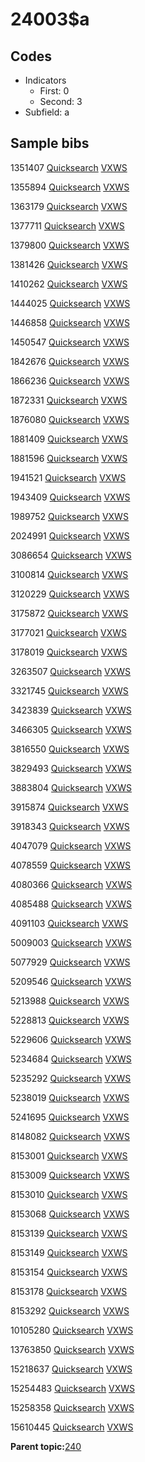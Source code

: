 # 24003$a

## Codes

-   Indicators
    -   First: 0
    -   Second: 3
-   Subfield: a

## Sample bibs

1351407 [Quicksearch](https://search.library.yale.edu/catalog/1351407) [VXWS](http://prodorbis.library.yale.edu:7014/vxws/GetHoldingsService?bibId=1351407)

1355894 [Quicksearch](https://search.library.yale.edu/catalog/1355894) [VXWS](http://prodorbis.library.yale.edu:7014/vxws/GetHoldingsService?bibId=1355894)

1363179 [Quicksearch](https://search.library.yale.edu/catalog/1363179) [VXWS](http://prodorbis.library.yale.edu:7014/vxws/GetHoldingsService?bibId=1363179)

1377711 [Quicksearch](https://search.library.yale.edu/catalog/1377711) [VXWS](http://prodorbis.library.yale.edu:7014/vxws/GetHoldingsService?bibId=1377711)

1379800 [Quicksearch](https://search.library.yale.edu/catalog/1379800) [VXWS](http://prodorbis.library.yale.edu:7014/vxws/GetHoldingsService?bibId=1379800)

1381426 [Quicksearch](https://search.library.yale.edu/catalog/1381426) [VXWS](http://prodorbis.library.yale.edu:7014/vxws/GetHoldingsService?bibId=1381426)

1410262 [Quicksearch](https://search.library.yale.edu/catalog/1410262) [VXWS](http://prodorbis.library.yale.edu:7014/vxws/GetHoldingsService?bibId=1410262)

1444025 [Quicksearch](https://search.library.yale.edu/catalog/1444025) [VXWS](http://prodorbis.library.yale.edu:7014/vxws/GetHoldingsService?bibId=1444025)

1446858 [Quicksearch](https://search.library.yale.edu/catalog/1446858) [VXWS](http://prodorbis.library.yale.edu:7014/vxws/GetHoldingsService?bibId=1446858)

1450547 [Quicksearch](https://search.library.yale.edu/catalog/1450547) [VXWS](http://prodorbis.library.yale.edu:7014/vxws/GetHoldingsService?bibId=1450547)

1842676 [Quicksearch](https://search.library.yale.edu/catalog/1842676) [VXWS](http://prodorbis.library.yale.edu:7014/vxws/GetHoldingsService?bibId=1842676)

1866236 [Quicksearch](https://search.library.yale.edu/catalog/1866236) [VXWS](http://prodorbis.library.yale.edu:7014/vxws/GetHoldingsService?bibId=1866236)

1872331 [Quicksearch](https://search.library.yale.edu/catalog/1872331) [VXWS](http://prodorbis.library.yale.edu:7014/vxws/GetHoldingsService?bibId=1872331)

1876080 [Quicksearch](https://search.library.yale.edu/catalog/1876080) [VXWS](http://prodorbis.library.yale.edu:7014/vxws/GetHoldingsService?bibId=1876080)

1881409 [Quicksearch](https://search.library.yale.edu/catalog/1881409) [VXWS](http://prodorbis.library.yale.edu:7014/vxws/GetHoldingsService?bibId=1881409)

1881596 [Quicksearch](https://search.library.yale.edu/catalog/1881596) [VXWS](http://prodorbis.library.yale.edu:7014/vxws/GetHoldingsService?bibId=1881596)

1941521 [Quicksearch](https://search.library.yale.edu/catalog/1941521) [VXWS](http://prodorbis.library.yale.edu:7014/vxws/GetHoldingsService?bibId=1941521)

1943409 [Quicksearch](https://search.library.yale.edu/catalog/1943409) [VXWS](http://prodorbis.library.yale.edu:7014/vxws/GetHoldingsService?bibId=1943409)

1989752 [Quicksearch](https://search.library.yale.edu/catalog/1989752) [VXWS](http://prodorbis.library.yale.edu:7014/vxws/GetHoldingsService?bibId=1989752)

2024991 [Quicksearch](https://search.library.yale.edu/catalog/2024991) [VXWS](http://prodorbis.library.yale.edu:7014/vxws/GetHoldingsService?bibId=2024991)

3086654 [Quicksearch](https://search.library.yale.edu/catalog/3086654) [VXWS](http://prodorbis.library.yale.edu:7014/vxws/GetHoldingsService?bibId=3086654)

3100814 [Quicksearch](https://search.library.yale.edu/catalog/3100814) [VXWS](http://prodorbis.library.yale.edu:7014/vxws/GetHoldingsService?bibId=3100814)

3120229 [Quicksearch](https://search.library.yale.edu/catalog/3120229) [VXWS](http://prodorbis.library.yale.edu:7014/vxws/GetHoldingsService?bibId=3120229)

3175872 [Quicksearch](https://search.library.yale.edu/catalog/3175872) [VXWS](http://prodorbis.library.yale.edu:7014/vxws/GetHoldingsService?bibId=3175872)

3177021 [Quicksearch](https://search.library.yale.edu/catalog/3177021) [VXWS](http://prodorbis.library.yale.edu:7014/vxws/GetHoldingsService?bibId=3177021)

3178019 [Quicksearch](https://search.library.yale.edu/catalog/3178019) [VXWS](http://prodorbis.library.yale.edu:7014/vxws/GetHoldingsService?bibId=3178019)

3263507 [Quicksearch](https://search.library.yale.edu/catalog/3263507) [VXWS](http://prodorbis.library.yale.edu:7014/vxws/GetHoldingsService?bibId=3263507)

3321745 [Quicksearch](https://search.library.yale.edu/catalog/3321745) [VXWS](http://prodorbis.library.yale.edu:7014/vxws/GetHoldingsService?bibId=3321745)

3423839 [Quicksearch](https://search.library.yale.edu/catalog/3423839) [VXWS](http://prodorbis.library.yale.edu:7014/vxws/GetHoldingsService?bibId=3423839)

3466305 [Quicksearch](https://search.library.yale.edu/catalog/3466305) [VXWS](http://prodorbis.library.yale.edu:7014/vxws/GetHoldingsService?bibId=3466305)

3816550 [Quicksearch](https://search.library.yale.edu/catalog/3816550) [VXWS](http://prodorbis.library.yale.edu:7014/vxws/GetHoldingsService?bibId=3816550)

3829493 [Quicksearch](https://search.library.yale.edu/catalog/3829493) [VXWS](http://prodorbis.library.yale.edu:7014/vxws/GetHoldingsService?bibId=3829493)

3883804 [Quicksearch](https://search.library.yale.edu/catalog/3883804) [VXWS](http://prodorbis.library.yale.edu:7014/vxws/GetHoldingsService?bibId=3883804)

3915874 [Quicksearch](https://search.library.yale.edu/catalog/3915874) [VXWS](http://prodorbis.library.yale.edu:7014/vxws/GetHoldingsService?bibId=3915874)

3918343 [Quicksearch](https://search.library.yale.edu/catalog/3918343) [VXWS](http://prodorbis.library.yale.edu:7014/vxws/GetHoldingsService?bibId=3918343)

4047079 [Quicksearch](https://search.library.yale.edu/catalog/4047079) [VXWS](http://prodorbis.library.yale.edu:7014/vxws/GetHoldingsService?bibId=4047079)

4078559 [Quicksearch](https://search.library.yale.edu/catalog/4078559) [VXWS](http://prodorbis.library.yale.edu:7014/vxws/GetHoldingsService?bibId=4078559)

4080366 [Quicksearch](https://search.library.yale.edu/catalog/4080366) [VXWS](http://prodorbis.library.yale.edu:7014/vxws/GetHoldingsService?bibId=4080366)

4085488 [Quicksearch](https://search.library.yale.edu/catalog/4085488) [VXWS](http://prodorbis.library.yale.edu:7014/vxws/GetHoldingsService?bibId=4085488)

4091103 [Quicksearch](https://search.library.yale.edu/catalog/4091103) [VXWS](http://prodorbis.library.yale.edu:7014/vxws/GetHoldingsService?bibId=4091103)

5009003 [Quicksearch](https://search.library.yale.edu/catalog/5009003) [VXWS](http://prodorbis.library.yale.edu:7014/vxws/GetHoldingsService?bibId=5009003)

5077929 [Quicksearch](https://search.library.yale.edu/catalog/5077929) [VXWS](http://prodorbis.library.yale.edu:7014/vxws/GetHoldingsService?bibId=5077929)

5209546 [Quicksearch](https://search.library.yale.edu/catalog/5209546) [VXWS](http://prodorbis.library.yale.edu:7014/vxws/GetHoldingsService?bibId=5209546)

5213988 [Quicksearch](https://search.library.yale.edu/catalog/5213988) [VXWS](http://prodorbis.library.yale.edu:7014/vxws/GetHoldingsService?bibId=5213988)

5228813 [Quicksearch](https://search.library.yale.edu/catalog/5228813) [VXWS](http://prodorbis.library.yale.edu:7014/vxws/GetHoldingsService?bibId=5228813)

5229606 [Quicksearch](https://search.library.yale.edu/catalog/5229606) [VXWS](http://prodorbis.library.yale.edu:7014/vxws/GetHoldingsService?bibId=5229606)

5234684 [Quicksearch](https://search.library.yale.edu/catalog/5234684) [VXWS](http://prodorbis.library.yale.edu:7014/vxws/GetHoldingsService?bibId=5234684)

5235292 [Quicksearch](https://search.library.yale.edu/catalog/5235292) [VXWS](http://prodorbis.library.yale.edu:7014/vxws/GetHoldingsService?bibId=5235292)

5238019 [Quicksearch](https://search.library.yale.edu/catalog/5238019) [VXWS](http://prodorbis.library.yale.edu:7014/vxws/GetHoldingsService?bibId=5238019)

5241695 [Quicksearch](https://search.library.yale.edu/catalog/5241695) [VXWS](http://prodorbis.library.yale.edu:7014/vxws/GetHoldingsService?bibId=5241695)

8148082 [Quicksearch](https://search.library.yale.edu/catalog/8148082) [VXWS](http://prodorbis.library.yale.edu:7014/vxws/GetHoldingsService?bibId=8148082)

8153001 [Quicksearch](https://search.library.yale.edu/catalog/8153001) [VXWS](http://prodorbis.library.yale.edu:7014/vxws/GetHoldingsService?bibId=8153001)

8153009 [Quicksearch](https://search.library.yale.edu/catalog/8153009) [VXWS](http://prodorbis.library.yale.edu:7014/vxws/GetHoldingsService?bibId=8153009)

8153010 [Quicksearch](https://search.library.yale.edu/catalog/8153010) [VXWS](http://prodorbis.library.yale.edu:7014/vxws/GetHoldingsService?bibId=8153010)

8153068 [Quicksearch](https://search.library.yale.edu/catalog/8153068) [VXWS](http://prodorbis.library.yale.edu:7014/vxws/GetHoldingsService?bibId=8153068)

8153139 [Quicksearch](https://search.library.yale.edu/catalog/8153139) [VXWS](http://prodorbis.library.yale.edu:7014/vxws/GetHoldingsService?bibId=8153139)

8153149 [Quicksearch](https://search.library.yale.edu/catalog/8153149) [VXWS](http://prodorbis.library.yale.edu:7014/vxws/GetHoldingsService?bibId=8153149)

8153154 [Quicksearch](https://search.library.yale.edu/catalog/8153154) [VXWS](http://prodorbis.library.yale.edu:7014/vxws/GetHoldingsService?bibId=8153154)

8153178 [Quicksearch](https://search.library.yale.edu/catalog/8153178) [VXWS](http://prodorbis.library.yale.edu:7014/vxws/GetHoldingsService?bibId=8153178)

8153292 [Quicksearch](https://search.library.yale.edu/catalog/8153292) [VXWS](http://prodorbis.library.yale.edu:7014/vxws/GetHoldingsService?bibId=8153292)

10105280 [Quicksearch](https://search.library.yale.edu/catalog/10105280) [VXWS](http://prodorbis.library.yale.edu:7014/vxws/GetHoldingsService?bibId=10105280)

13763850 [Quicksearch](https://search.library.yale.edu/catalog/13763850) [VXWS](http://prodorbis.library.yale.edu:7014/vxws/GetHoldingsService?bibId=13763850)

15218637 [Quicksearch](https://search.library.yale.edu/catalog/15218637) [VXWS](http://prodorbis.library.yale.edu:7014/vxws/GetHoldingsService?bibId=15218637)

15254483 [Quicksearch](https://search.library.yale.edu/catalog/15254483) [VXWS](http://prodorbis.library.yale.edu:7014/vxws/GetHoldingsService?bibId=15254483)

15258358 [Quicksearch](https://search.library.yale.edu/catalog/15258358) [VXWS](http://prodorbis.library.yale.edu:7014/vxws/GetHoldingsService?bibId=15258358)

15610445 [Quicksearch](https://search.library.yale.edu/catalog/15610445) [VXWS](http://prodorbis.library.yale.edu:7014/vxws/GetHoldingsService?bibId=15610445)

**Parent topic:**[240](../../tags/240/240.md)

